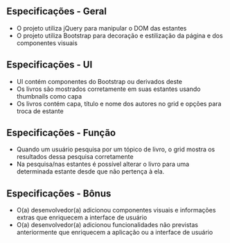 ## Especificações - Geral

  - O projeto utiliza jQuery para manipular o DOM das estantes
  - O projeto utiliza Bootstrap para decoração e estilização da página e dos componentes visuais

## Especificações - UI

  - UI contém componentes do Bootstrap ou derivados deste
  - Os livros são mostrados corretamente em suas estantes usando thumbnails como capa
  - Os livros contém capa, título e nome dos autores no grid e opções para troca de estante

## Especificações - Função

  - Quando um usuário pesquisa por um tópico de livro, o grid mostra os resultados dessa pesquisa corretamente
  - Na pesquisa/nas estantes é possível alterar o livro para uma determinada estante desde que não pertença à ela.

## Especificações - Bônus

  - O(a) desenvolvedor(a) adicionou componentes visuais e informações extras que enriquecem a interface de usuário
  - O(a) desenvolvedor(a) adicionou funcionalidades não previstas anteriormente que enriquecem a aplicação ou a interface de usuário
